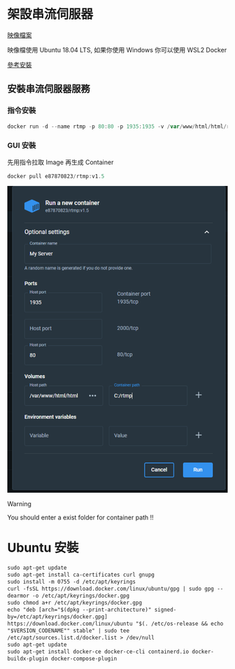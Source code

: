 # 架設串流伺服器

[映像檔案](https://hub.docker.com/r/e87870823/rtmp)

映像檔使用 Ubuntu 18.04 LTS, 如果你使用 Windows 你可以使用 WSL2 Docker

[參考安裝](../../cloud/backend/Docker.md)

## 安裝串流伺服器服務

### 指令安裝

```powershell
docker run -d --name rtmp -p 80:80 -p 1935:1935 -v /var/www/html/html/res://c/Users/myusername/Desktop/Test e87870823/rtmp:v1.5
```

### GUI 安裝

先用指令拉取 Image 再生成 Container

```powershell
docker pull e87870823/rtmp:v1.5
```

![RTMP](./../../images/RTMP_Setup.png)

> [!WARNING]
> You should enter a exist folder for container path !!

# Ubuntu 安裝

```shell
sudo apt-get update
sudo apt-get install ca-certificates curl gnupg
sudo install -m 0755 -d /etc/apt/keyrings
curl -fsSL https://download.docker.com/linux/ubuntu/gpg | sudo gpg --dearmor -o /etc/apt/keyrings/docker.gpg
sudo chmod a+r /etc/apt/keyrings/docker.gpg
echo "deb [arch="$(dpkg --print-architecture)" signed-by=/etc/apt/keyrings/docker.gpg] https://download.docker.com/linux/ubuntu "$(. /etc/os-release && echo "$VERSION_CODENAME"" stable" | sudo tee /etc/apt/sources.list.d/docker.list > /dev/null
sudo apt-get update
sudo apt-get install docker-ce docker-ce-cli containerd.io docker-buildx-plugin docker-compose-plugin
```